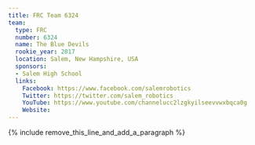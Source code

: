 ```yaml
---
title: FRC Team 6324
team:
  type: FRC
  number: 6324
  name: The Blue Devils
  rookie_year: 2017
  location: Salem, New Hampshire, USA
  sponsors:
  - Salem High School
  links:
    Facebook: https://www.facebook.com/salemrobotics
    Twitter: https://twitter.com/salem_robotics
    YouTube: https://www.youtube.com/channelucc2lzgkyilseevvwxbqca0g
    Website:
---
```


{% include remove_this_line_and_add_a_paragraph %}